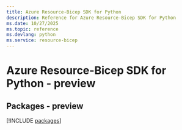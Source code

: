 ```yaml
---
title: Azure Resource-Bicep SDK for Python
description: Reference for Azure Resource-Bicep SDK for Python
ms.date: 10/27/2025
ms.topic: reference
ms.devlang: python
ms.service: resource-bicep
---
```

# Azure Resource-Bicep SDK for Python - preview
## Packages - preview
[!INCLUDE [packages](resource-bicep-index.md)]